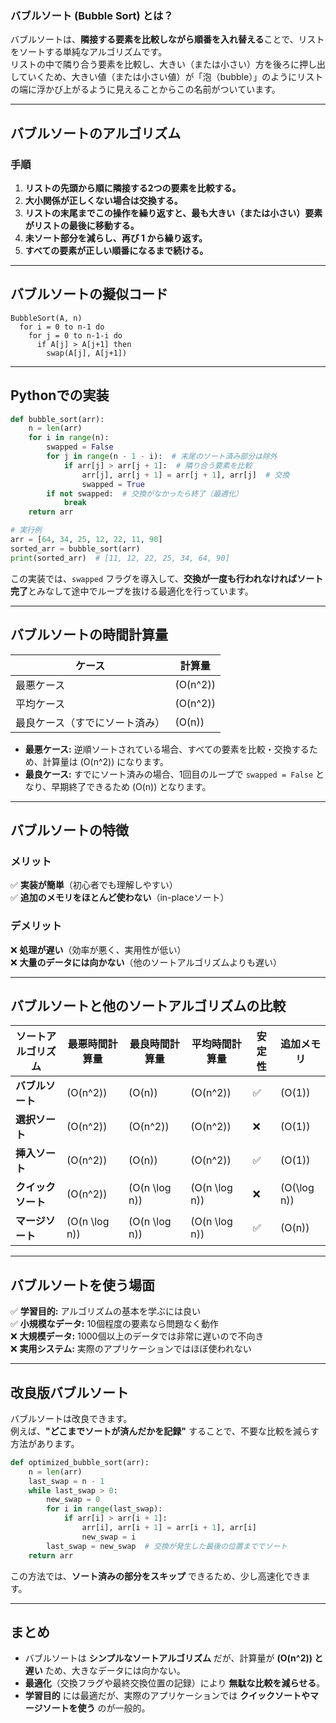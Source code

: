 ### **バブルソート (Bubble Sort) とは？**
バブルソートは、**隣接する要素を比較しながら順番を入れ替える**ことで、リストをソートする単純なアルゴリズムです。  
リストの中で隣り合う要素を比較し、大きい（または小さい）方を後ろに押し出していくため、大きい値（または小さい値）が「泡（bubble）」のようにリストの端に浮かび上がるように見えることからこの名前がついています。

---

## **バブルソートのアルゴリズム**
### **手順**
1. **リストの先頭から順に隣接する2つの要素を比較する。**
2. **大小関係が正しくない場合は交換する。**
3. **リストの末尾までこの操作を繰り返すと、最も大きい（または小さい）要素がリストの最後に移動する。**
4. **未ソート部分を減らし、再び 1 から繰り返す。**
5. **すべての要素が正しい順番になるまで続ける。**

---

## **バブルソートの擬似コード**
```plaintext
BubbleSort(A, n)
  for i = 0 to n-1 do
    for j = 0 to n-1-i do
      if A[j] > A[j+1] then
        swap(A[j], A[j+1])
```

---

## **Pythonでの実装**
```python
def bubble_sort(arr):
    n = len(arr)
    for i in range(n):
        swapped = False
        for j in range(n - 1 - i):  # 末尾のソート済み部分は除外
            if arr[j] > arr[j + 1]:  # 隣り合う要素を比較
                arr[j], arr[j + 1] = arr[j + 1], arr[j]  # 交換
                swapped = True
        if not swapped:  # 交換がなかったら終了（最適化）
            break
    return arr

# 実行例
arr = [64, 34, 25, 12, 22, 11, 90]
sorted_arr = bubble_sort(arr)
print(sorted_arr)  # [11, 12, 22, 25, 34, 64, 90]
```
この実装では、`swapped` フラグを導入して、**交換が一度も行われなければソート完了**とみなして途中でループを抜ける最適化を行っています。

---

## **バブルソートの時間計算量**
| ケース | 計算量 |
|--------|-------|
| 最悪ケース | \(O(n^2)\) |
| 平均ケース | \(O(n^2)\) |
| 最良ケース（すでにソート済み） | \(O(n)\) |

- **最悪ケース:** 逆順ソートされている場合、すべての要素を比較・交換するため、計算量は \(O(n^2)\) になります。
- **最良ケース:** すでにソート済みの場合、1回目のループで `swapped = False` となり、早期終了できるため \(O(n)\) となります。

---

## **バブルソートの特徴**
### **メリット**
✅ **実装が簡単**（初心者でも理解しやすい）  
✅ **追加のメモリをほとんど使わない**（in-placeソート）

### **デメリット**
❌ **処理が遅い**（効率が悪く、実用性が低い）  
❌ **大量のデータには向かない**（他のソートアルゴリズムよりも遅い）

---

## **バブルソートと他のソートアルゴリズムの比較**
| ソートアルゴリズム | 最悪時間計算量 | 最良時間計算量 | 平均時間計算量 | 安定性 | 追加メモリ |
|------------------|-------------|-------------|-------------|------|--------|
| **バブルソート** | \(O(n^2)\)  | \(O(n)\)  | \(O(n^2)\)  | ✅ | \(O(1)\) |
| **選択ソート** | \(O(n^2)\)  | \(O(n^2)\)  | \(O(n^2)\)  | ❌ | \(O(1)\) |
| **挿入ソート** | \(O(n^2)\)  | \(O(n)\)  | \(O(n^2)\)  | ✅ | \(O(1)\) |
| **クイックソート** | \(O(n^2)\)  | \(O(n \log n)\)  | \(O(n \log n)\)  | ❌ | \(O(\log n)\) |
| **マージソート** | \(O(n \log n)\)  | \(O(n \log n)\)  | \(O(n \log n)\)  | ✅ | \(O(n)\) |

---

## **バブルソートを使う場面**
✅ **学習目的:** アルゴリズムの基本を学ぶには良い  
✅ **小規模なデータ:** 10個程度の要素なら問題なく動作  
❌ **大規模データ:** 1000個以上のデータでは非常に遅いので不向き  
❌ **実用システム:** 実際のアプリケーションではほぼ使われない  

---

## **改良版バブルソート**
バブルソートは改良できます。  
例えば、**"どこまでソートが済んだかを記録"** することで、不要な比較を減らす方法があります。

```python
def optimized_bubble_sort(arr):
    n = len(arr)
    last_swap = n - 1
    while last_swap > 0:
        new_swap = 0
        for i in range(last_swap):
            if arr[i] > arr[i + 1]:
                arr[i], arr[i + 1] = arr[i + 1], arr[i]
                new_swap = i
        last_swap = new_swap  # 交換が発生した最後の位置まででソート
    return arr
```
この方法では、**ソート済みの部分をスキップ** できるため、少し高速化できます。

---

## **まとめ**
- バブルソートは **シンプルなソートアルゴリズム** だが、計算量が **\(O(n^2)\) と遅い** ため、大きなデータには向かない。
- **最適化**（交換フラグや最終交換位置の記録）により **無駄な比較を減らせる**。
- **学習目的** には最適だが、実際のアプリケーションでは **クイックソートやマージソートを使う** のが一般的。
